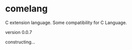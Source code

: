 # comelang

C extension language. Some compatibility for C Language.

version 0.0.7

constructing...

